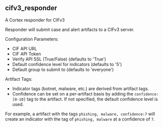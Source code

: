 ## cifv3_responder

A Cortex responder for CIFv3

Responder will submit case and alert artifacts to a CIFv3 server.

Configuration Parameters:

- CIF API URL
- CIF API Token
- Verify API SSL (True/False) (defaults to 'True')
- Default confidence level for indicators (defaults to '5')
- Default group to submit to (defaults to 'everyone')

Artifact Tags:

   - Indicator tags (botnet, malware, etc.) are derived from artifact tags. 
   - Confidence can be set on a per-artifact basis by adding the `confidence:[0-10]` tag to the artifact. If not specified, the default confidence level is used.

For example, a artifact with the tags `phishing, malware, confidence:7` will create an indicator with the tag of `phishing, malware` at a confidence of `7`. 

